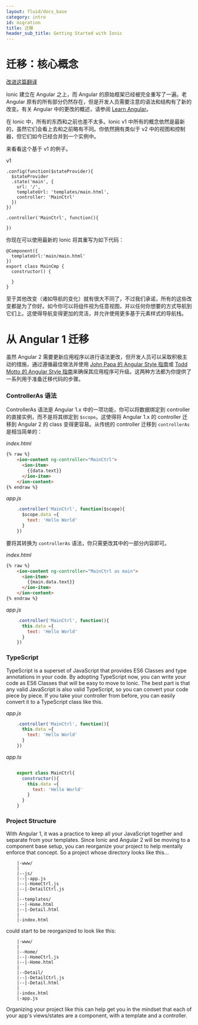 ```yaml
---
layout: fluid/docs_base
category: intro
id: migration
title: 迁移
header_sub_title: Getting Started with Ionic
---
```



# 迁移：核心概念

<a class="improve-v2-docs" href='https://github.com/docschina/ionicframework.com/edit/cn/content/docs/intro/migration/index.md'>改进这篇翻译</a>

Ionic 建立在 Angular 之上，而 Angular 的原始框架已经被完全重写了一遍。老 Angular 原有的所有部分仍然存在，但是开发人员需要注意的语法和结构有了新的改变。有关 Angular 中的更改的概述，请参阅 [Learn Angular](http://learnangular2.com/)。

在 Ionic 中，所有的东西和之前也差不太多。Ionic v1 中所有的概念依然是最新的，虽然它们会看上去和之前略有不同。你依然拥有类似于 v2 中的视图和控制器，但它们如今已经合并到一个实例中。

来看看这个基于 v1 的例子。


v1

```
.config(function($stateProvider){
  $stateProvider
  .state('main', {
    url: '/',
    templateUrl: 'templates/main.html',
    controller: 'MainCtrl'
  })
})

.controller('MainCtrl', function(){

})
```

你现在可以使用最新的 Ionic 将其重写为如下代码：

```
@Component({
  templateUrl:'main/main.html'
})
export class MainCmp {
  constructor() {

  }
}
```

至于其他改变（诸如导航的变化）就有很大不同了，不过我们承诺，所有的这些改变都是为了你好。如今你可以将组件视为任意视图，并以任何你想要的方式导航到它们上。这使得导航变得更加的灵活，并允许使用更多基于元素样式的导航栈。

# 从 Angular 1 迁移

虽然 Angular 2 需要更新应用程序以进行语法更改，但开发人员可以采取积极主动的措施，通过遵循最佳做法并使用 [John Papa 的 Angular Style 指南](https://github.com/johnpapa/angular-styleguide)或 [Todd Motto 的 Angular Style 指南](https://github.com/toddmotto/angularjs-styleguide)来确保其应用程序可升级。这两种方法都为你提供了一系列用于准备迁移代码的步骤。

### ControllerAs 语法

ControllerAs 语法是 Angular 1.x 中的一项功能，你可以将数据绑定到 controller 的直接实例，而不是将其绑定到 `$scope`。这使得将 Angular 1.x 的 controller 迁移到 Angular 2 的 class 变得更容易。从传统的 controller 迁移到 `controllerAs` 是相当简单的：

_index.html_

```html
{% raw %}
    <ion-content ng-controller="MainCtrl">
      <ion-item>
        {{data.text}}
      </ion-item>
    </ion-content>
{% endraw %}
```

_app.js_

```javascript
    .controller('MainCtrl', function($scope){
      $scope.data ={
        text: 'Hello World'
      }
    })
```

要将其转换为 `controllerAs` 语法，你只需更改其中的一部分内容即可。

_index.html_

```html
{% raw %}
    <ion-content ng-controller="MainCtrl as main">
      <ion-item>
        {{main.data.text}}
      </ion-item>
    </ion-content>
{% endraw %}
```

_app.js_

```javascript
    .controller('MainCtrl', function(){
      this.data ={
        text: 'Hello World'
      }
    })

```

### TypeScript

TypeScript is a superset of JavaScript that provides ES6 Classes and type annotations in your code. By adopting TypeScript now, you can write your code as ES6 Classes that will be easy to move to Ionic. The best part is that any valid JavaScript is also valid TypeScript, so you can convert your code piece by piece. If you take your controller from before, you can easily convert it to a TypeScript class like this.

_app.js_

```javascript
    .controller('MainCtrl', function(){
      this.data ={
        text: 'Hello World'
      }
    })

```

_app.ts_

```javascript

    export class MainCtrl{
      constructor(){
        this.data ={
          text: 'Hello World'
        }
      }
    }

```

### Project Structure

With Angular 1, it was a practice to keep all your JavaScript together and separate from your templates. Since Ionic and Angular 2 will be moving to a component base setup, you can reorganize your project to help mentally enforce that concept. So a project whose directory looks like this...

```
    |-www/
    |
    |--js/
    |--|-app.js
    |--|-HomeCtrl.js
    |--|-DetailCtrl.js
    |
    |--templates/
    |--|-Home.html
    |--|-Detail.html
    |
    |-index.html

```

could start to be reorganized to look like this:

```
    |-www/
    |
    |--Home/
    |--|-HomeCtrl.js
    |--|-Home.html
    |
    |--Detail/
    |--|-DetailCtrl.js
    |--|-Detail.html
    |
    |-index.html
    |-app.js
```

Organizing your project like this can help get you in the mindset that each of your app's views/states are a component, with a template and a controller.
